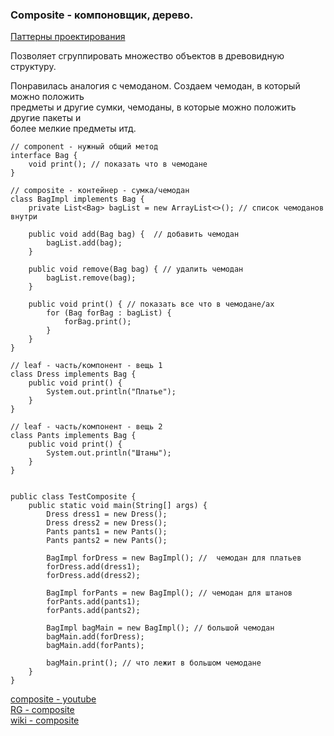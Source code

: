 ### Composite - компоновщик, дерево.  

[Паттерны проектирования](Patterns.md)  

Позволяет сгруппировать множество объектов в древовидную структуру.  

Понравилась аналогия с чемоданом. Создаем чемодан, в который можно положить   
предметы и другие сумки, чемоданы, в которые можно положить другие пакеты и  
более мелкие предметы итд.  

	// component - нужный общий метод
	interface Bag {
		void print(); // показать что в чемодане
	}

	// composite - контейнер - сумка/чемодан
	class BagImpl implements Bag {
		private List<Bag> bagList = new ArrayList<>(); // список чемоданов внутри

		public void add(Bag bag) {  // добавить чемодан
			bagList.add(bag);
		}

		public void remove(Bag bag) { // удалить чемодан
			bagList.remove(bag);
		}

		public void print() { // показать все что в чемодане/ах
			for (Bag forBag : bagList) {
				forBag.print();
			}
		}
	}

	// leaf - часть/компонент - вещь 1
	class Dress implements Bag {
		public void print() {
			System.out.println("Платье");
		}
	}

	// leaf - часть/компонент - вещь 2
	class Pants implements Bag {
		public void print() {
			System.out.println("Штаны");
		}
	}


	public class TestComposite {
		public static void main(String[] args) {
			Dress dress1 = new Dress();
			Dress dress2 = new Dress();
			Pants pants1 = new Pants();
			Pants pants2 = new Pants();

			BagImpl forDress = new BagImpl(); //  чемодан для платьев
			forDress.add(dress1);
			forDress.add(dress2);

			BagImpl forPants = new BagImpl(); // чемодан для штанов
			forPants.add(pants1);
			forPants.add(pants2);

			BagImpl bagMain = new BagImpl(); // большой чемодан
			bagMain.add(forDress);
			bagMain.add(forPants);

			bagMain.print(); // что лежит в большом чемодане
		}
	}



[composite - youtube](https://www.youtube.com/watch?time_continue=24&v=Fj-6Zgn0Nuk)  
[RG - composite](https://refactoring.guru/ru/design-patterns/composite)  
[wiki - composite](https://ru.wikipedia.org/wiki/%D0%9A%D0%BE%D0%BC%D0%BF%D0%BE%D0%BD%D0%BE%D0%B2%D1%89%D0%B8%D0%BA_(%D1%88%D0%B0%D0%B1%D0%BB%D0%BE%D0%BD_%D0%BF%D1%80%D0%BE%D0%B5%D0%BA%D1%82%D0%B8%D1%80%D0%BE%D0%B2%D0%B0%D0%BD%D0%B8%D1%8F))  